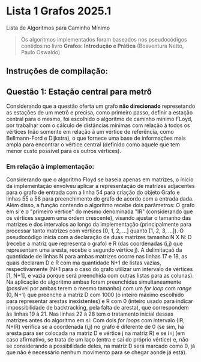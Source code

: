 # Lista 1 Grafos 2025.1
 Lista de Algoritmos para Caminho Mínimo
>Os algoritmos implementados foram baseados nos pseudocódigos contidos no livro **Grafos: Introdução e Prática** (Boaventura Netto, Paulo Oswaldo)
## Instruções de compilação:

## Questão 1: Estação central para metrô
Considerando que a questão oferta um grafo **não direcionado** represetando as estações de um metrô e precisa, como primeiro passo, definir a estação central para o mesmo, foi escolhido o algoritmo de caminho mínimo FLoyd, por trabalhar com o cálculo de distâncias mínimas com relação à todos os vértices (não somente em relação à um vértice de referência, como Bellmann-Ford e Dijkstra), o que fornece uma base de informações mais ampla para encontrar o vértice central (definido como aquele que tem menor custo possível para os outros vértices).
### Em relação à implementação:
Considerando que o algoritmo Floyd se baseia apenas em matrizes, o ínicio da implementação envolveu aplicar a representação de matrizes adjacentes para o grafo de entrada com a linha 54 para criação do objeto Grafo e linhas 55 a 56 para preenchimento do grafo de acordo com a entrada dada.
Além disso, a função contendo o algoritmo recebe dois parâmetros: O grafo em si e o "primeiro vértice" do mesmo denominada "IR" (considerando que os vértices seguem uma ordem crescente), visando ajustar o tamanho das matrizes e dos intervalos ao longo da implementação (principalmente para processar tanto matrizes com vértices [0, 1, 2, ...] quanto [1, 2, 3, ...]).
O pseudocódigo inicia com a declaração de duas matrizes tamanho N X N: D (recebe a matriz que representa o grafo) e R (das coordenadas (i,j) que representam uma aresta, recebe o segundo vértice j). A delimitaçaõ da quantidade de linhas N para ambas matrizes ocorre nas linhas 17 e 18, as quais declaram D e R com ma quantidade N+1 de listas vazias, respectivamente (N+1 para o caso do grafo utilizar um intervalo de vértices [1, N+1], e vazia porque será preenchida com outras listas para as colunas). Na aplicação do algoritmo ambas foram preenchidas simultaneamente (possível por ambas terem o mesmo tamanho) com um *for loop* com *range* (0, N+1) que preenche a matriz D com 1000 (o inteiro máximo escolhido para representar arestas inexistentes) e R com 0 (inteiro usado para indicar impossibilidade de backtracking, pela falta de aresta), que correspondem às linhas 19 à 21.
Nas linhas 22 à 28 tem o tratamento inicial dessas matrizes antes do algoritmo em si: Com dois *for loops* com intervalo (IR, N+IR) verifica se a coordenada (i,j) no grafo é diferente de 0 (se sim, há aresta para ser colocada na matriz D e vértice j na matriz R) e se i=j (em caso afirmativo, se trata de um laço (entra e sai do próprio vértice) e, não se considerando a possibilidade deles, na matriz D será marcado como 0, já que não é necessário nenhum movimento para se chegar aonde já está).